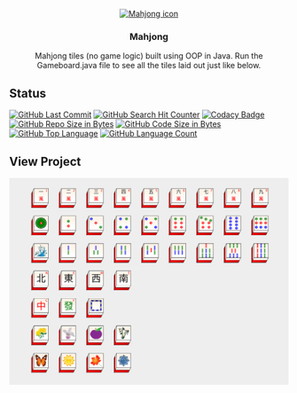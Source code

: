 <p align="center">
  <a href="https://richardtaylordawson.github.io/mohjong/">
    <img src="http://zone.msn.com/images/v9/en-us/game/shan/ss03_shan.jpg" alt="Mahjong icon" width=72 height=72>
  </a>

  <h3 align="center">Mahjong</h3>

  <p align="center">
    Mahjong tiles (no game logic) built using OOP in Java.
    Run the Gameboard.java file to see all the tiles laid out just like below.
  </p>
</p>

## Status
[![GitHub Last Commit](https://img.shields.io/github/last-commit/richardtaylordawson/mahjong.svg)](https://github.com/richardtaylordawson/mahjong/commits/master)
[![GitHub Search Hit Counter](https://img.shields.io/github/search/richardtaylordawson/mahjong/goto.svg)](https://github.com/richardtaylordawson/mahjong/)
[![Codacy Badge](https://api.codacy.com/project/badge/Grade/fcd8e6fe853c43ca8e90c9acc8303f2c)](https://www.codacy.com/app/richardtaylordawson/mahjong?utm_source=github.com&amp;utm_medium=referral&amp;utm_content=richardtaylordawson/mahjong&amp;utm_campaign=Badge_Grade)
[![GitHub Repo Size in Bytes](https://img.shields.io/github/repo-size/richardtaylordawson/mahjong.svg)](https://github.com/richardtaylordawson/mahjong/)
[![GitHub Code Size in Bytes](https://img.shields.io/github/languages/code-size/richardtaylordawson/mahjong.svg)](https://github.com/richardtaylordawson/mahjong/)
[![GitHub Top Language](https://img.shields.io/github/languages/top/richardtaylordawson/mahjong.svg)](https://github.com/richardtaylordawson/mahjong/)
[![GitHub Language Count](https://img.shields.io/github/languages/count/richardtaylordawson/mahjong.svg)](https://github.com/richardtaylordawson/mahjong/)

## View Project
![Mahjong Tiles](images/Gameboard.png)
